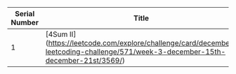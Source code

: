Serial Number | Title | Solution
--- | --- | --- 
1 | [4Sum II] (https://leetcode.com/explore/challenge/card/december-leetcoding-challenge/571/week-3-december-15th-december-21st/3569/) | <a href="https://github.com/DeepakRanjan/Leetcode/blob/main/4Sum%20II">4Sum II</a>

